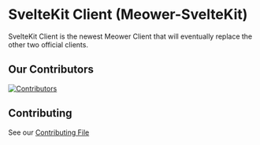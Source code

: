 # SvelteKit Client (Meower-SvelteKit)

SvelteKit Client is the newest Meower Client that will eventually replace the other two official clients.

## Our Contributors

[![Contributors](https://contrib.rocks/image?repo=meower-media-co/Meower-SvelteKit)](https://github.com/meower-media-co/Meower-SvelteKit/graphs/contributors)

## Contributing

See our [Contributing File](./CONTRIBUTING.md)
